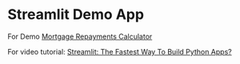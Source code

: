 # Streamlit Demo App

For Demo [Mortgage Repayments Calculator](https://bradyoo12-streamlit-demo-app-mortgage-calculator-0tprli.streamlit.app/)

For video tutorial: [Streamlit: The Fastest Way To Build Python Apps?](https://www.youtube.com/watch?v=D0D4Pa22iG0&lc=Ugz_mHQgRHlnn1BJqlx4AaABAg)
